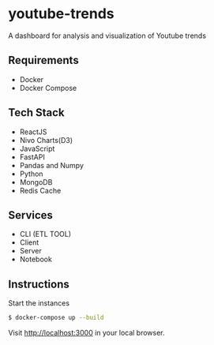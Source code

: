 # youtube-trends

A dashboard for analysis and visualization of Youtube trends

## Requirements

- Docker
- Docker Compose

## Tech Stack

- ReactJS
- Nivo Charts(D3)
- JavaScript
- FastAPI
- Pandas and Numpy
- Python
- MongoDB
- Redis Cache

## Services

- CLI (ETL TOOL)
- Client
- Server
- Notebook

## Instructions

Start the instances

```bash
$ docker-compose up --build
```

Visit [http://localhost:3000](http://localhost:3000) in your local browser.
